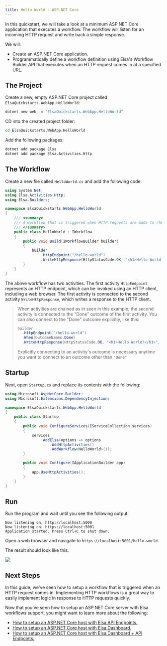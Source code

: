```yaml
---
title: Hello World - ASP.NET Core
---
```


In this quickstart, we will take a look at a minimum ASP.NET Core application that executes a workflow.
The workflow will listen for an incoming HTTP request and write back a simple response.

We will:

* Create an ASP.NET Core application.
* Programmatically define a workflow definition using Elsa's Workflow Builder API that executes when an HTTP request comes in at a specified URL.

## The Project

Create a new, empty ASP.NET Core project called `ElsaQuickstarts.WebApp.HelloWorld`:

```bash
dotnet new web -n "ElsaQuickstarts.WebApp.HelloWorld"
```

CD into the created project folder:

```bash
cd ElsaQuickstarts.WebApp.HelloWorld
```

Add the following packages:

```bash
dotnet add package Elsa
dotnet add package Elsa.Activities.Http
```

## The Workflow

Create a new file called `HelloWorld.cs` and add the following code:

```csharp
using System.Net;
using Elsa.Activities.Http;
using Elsa.Builders;

namespace ElsaQuickstarts.WebApp.HelloWorld
{
    /// <summary>
    /// A workflow that is triggered when HTTP requests are made to /hello-world and writes a response.
    /// </summary>
    public class HelloWorld : IWorkflow
    {
        public void Build(IWorkflowBuilder builder)
        {
            builder
                .HttpEndpoint("/hello-world")
                .WriteHttpResponse(HttpStatusCode.OK, "<h1>Hello World!</h1>", "text/html");
        }
    }
}
```

The above workflow has two activities.
The first activity `HttpEndpoint` represents an HTTP endpoint, which can be invoked using an HTTP client, including a web browser.
The first activity is connected to the second activity `WriteHttpResponse`, which writes a response to the HTTP client.

> When activities are chained as in seen in this example, the second activity is connected to the "Done" outcome of the first activity.
> You can also connect to the "Done" outcome explicitly, like this: 
> ```c#
> builder
>   .HttpEndpoint("/hello-world")
>   .When(OutcomeNames.Done)
>   .WriteHttpResponse(HttpStatusCode.OK, "<h1>Hello World!</h1>", "text/html");
> ``` 
> Explicitly connecting to an activity's outcome is necessary anytime you want to connect to an outcome other than `"Done"`

## Startup

Next, open `Startup.cs` and replace its contents with the following:

```csharp
using Microsoft.AspNetCore.Builder;
using Microsoft.Extensions.DependencyInjection;

namespace ElsaQuickstarts.WebApp.HelloWorld
{
    public class Startup
    {
        public void ConfigureServices(IServiceCollection services)
        {
            services
                .AddElsa(options => options
                    .AddHttpActivities()
                    .AddWorkflow<HelloWorld>());
        }

        public void Configure(IApplicationBuilder app)
        {
            app.UseHttpActivities();
        }
    }
}
``` 

## Run

Run the program and wait until you see the following output:

```text
Now listening on: http://localhost:5000
Now listening on: https://localhost:5001
Application started. Press Ctrl+C to shut down.
```

Open a web browser and navigate to `https://localhost:5001/hello-world`.

The result should look like this:

![](assets/quickstarts/aspnetcore-hello-world-figure-1.png)

## Next Steps

In this guide, we've seen how to setup a workflow that is triggered when an HTTP request comes in.
Implementing HTTP workflows is a great way to easily implement logic in response to HTTP requests quickly.

Now that you've seen how to setup an ASP.NET Core server with Elsa workflows support, you might want to learn more about the following:

* [How to setup an ASP.NET Core host with Elsa API Endpoints.](quickstarts-aspnetcore-server-api-endpoints.md)
* [How to setup an ASP.NET Core host with Elsa Dashboard.](quickstarts-aspnetcore-server-dashboard.md)
* [How to setup an ASP.NET Core host with Elsa Dashboard + API Endpoints.](quickstarts-aspnetcore-server-dashboard-and-api-endpoints.md)